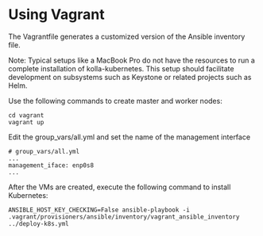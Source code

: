 # Using Vagrant

The Vagrantfile generates a customized version of the Ansible inventory file. 

Note: Typical setups like a MacBook Pro do not have the resources to run a  
complete installation of kolla-kubernetes. This setup should facilitate development
on subsystems such as Keystone or related projects such as Helm.

Use the following commands to create master and worker nodes:

```
cd vagrant
vagrant up

``` 

Edit the group_vars/all.yml and set the name of the management interface

```
# group_vars/all.yml
...
management_iface: enp0s8
...

```

After the VMs are created, execute the following command to install Kubernetes:

```
ANSIBLE_HOST_KEY_CHECKING=False ansible-playbook -i .vagrant/provisioners/ansible/inventory/vagrant_ansible_inventory ../deploy-k8s.yml
```

